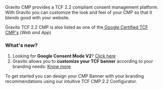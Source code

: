 Gravito CMP provides a TCF 2.2 compliant consent management platform. With Gravito you can customize the look and feel of your CMP so that it blends good with your website.

Gravito TCF 2.2 CMP is also listed as one of the[ Google Certified TCF CMP's](https://support.google.com/admanager/answer/13554116?hl=en#zippy=%2Cgoogle-certified-cmps) (*Web and App*)

### What's new?

1. Looking for **Google Consent Mode V2**?  [Click here](./advanced/googleconsentmode.md)
2. Gravito allows you to **customize your TCF banner** according to your branding needs:  [Know more](./advanced/customization.md)

To get started you can design your CMP Banner with your branding recommendations using our intuitive TCF CMP 2.2 Configurator.